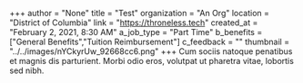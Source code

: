 +++
author = "None"
title = "Test"
organization = "An Org"
location = "District of Columbia"
link = "https://throneless.tech"
created_at = "February 2, 2021, 8:30 AM"
a_job_type = "Part Time"
b_benefits = ["General Benefits","Tuition Reimbursement"]
c_feedback = ""
thumbnail = "../../images/nYCkyrUw_92668cc6.png"
+++
Cum sociis natoque penatibus et magnis dis parturient. Morbi odio eros, volutpat ut pharetra vitae, lobortis sed nibh.